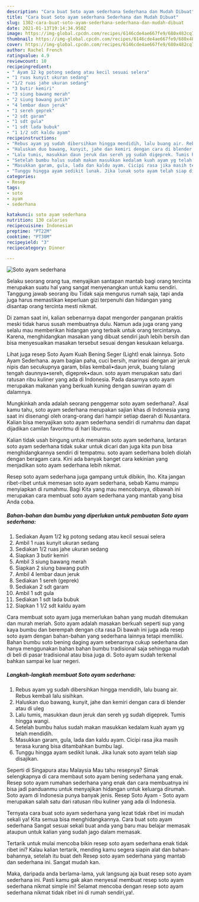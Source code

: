 ```yaml
---
description: "Cara buat Soto ayam sederhana Sederhana dan Mudah Dibuat"
title: "Cara buat Soto ayam sederhana Sederhana dan Mudah Dibuat"
slug: 1302-cara-buat-soto-ayam-sederhana-sederhana-dan-mudah-dibuat
date: 2021-01-13T19:14:34.950Z
image: https://img-global.cpcdn.com/recipes/6146cde4ae667fe9/680x482cq70/soto-ayam-sederhana-foto-resep-utama.jpg
thumbnail: https://img-global.cpcdn.com/recipes/6146cde4ae667fe9/680x482cq70/soto-ayam-sederhana-foto-resep-utama.jpg
cover: https://img-global.cpcdn.com/recipes/6146cde4ae667fe9/680x482cq70/soto-ayam-sederhana-foto-resep-utama.jpg
author: Rachel French
ratingvalue: 4.9
reviewcount: 10
recipeingredient:
- " Ayam 12 kg potong sedang atau kecil sesuai selera"
- "1 ruas kunyit ukuran sedang"
- "1/2 ruas jahe ukuran sedang"
- "3 butir kemiri"
- "3 siung bawang merah"
- "2 siung bawang putih"
- "4 lembar daun jeruk"
- "1 sereh geprek"
- "2 sdt garam"
- "1 sdt gula"
- "1 sdt lada bubuk"
- "1 1/2 sdt kaldu ayam"
recipeinstructions:
- "Rebus ayam yg sudah dibersihkan hingga mendidih, lalu buang air. Rebus kembali lalu sisihkan."
- "Haluskan duo bawang, kunyit, jahe dan kemiri dengan cara di blender atau di uleg"
- "Lalu tumis, masukkan daun jeruk dan sereh yg sudah digeprek. Tumis hingga wangi."
- "Setelah bumbu halus sudah makan masukkan kedalam kuah ayam yg telah mendidih."
- "Masukkan garam, gula, lada dan kaldu ayam. Cicipi rasa jika masih terasa kurang bisa ditambahkan bumbu lagi."
- "Tunggu hingga ayam sedikit lunak. Jika lunak soto ayam telah siap disajikan."
categories:
- Resep
tags:
- soto
- ayam
- sederhana

katakunci: soto ayam sederhana 
nutrition: 130 calories
recipecuisine: Indonesian
preptime: "PT22M"
cooktime: "PT30M"
recipeyield: "3"
recipecategory: Dinner

---
```



![Soto ayam sederhana](https://img-global.cpcdn.com/recipes/6146cde4ae667fe9/680x482cq70/soto-ayam-sederhana-foto-resep-utama.jpg)

Selaku seorang orang tua, menyajikan santapan mantab bagi orang tercinta merupakan suatu hal yang sangat menyenangkan untuk kamu sendiri. Tanggung jawab seorang ibu Tidak saja mengurus rumah saja, tapi anda juga harus memastikan keperluan gizi terpenuhi dan hidangan yang disantap orang tercinta mesti nikmat.

Di zaman  saat ini, kalian sebenarnya dapat mengorder panganan praktis meski tidak harus susah membuatnya dulu. Namun ada juga orang yang selalu mau memberikan hidangan yang terbaik untuk orang tercintanya. Karena, menghidangkan masakan yang dibuat sendiri jauh lebih bersih dan bisa menyesuaikan masakan tersebut sesuai dengan kesukaan keluarga. 

Lihat juga resep Soto Ayam Kuah Bening Seger (Light) enak lainnya. Soto Ayam Sederhana. ayam bagian paha, cuci bersih, marinasi dengan air jeruk nipis dan secukupnya garam, bilas kembali•daun jeruk, buang tulang tengah daunnya•sereh, digeprek•daun. soto ayam merupakan satu dari ratusan ribu kuliner yang ada di Indonesia. Pada dasarnya soto ayam merupakan makanan yang berkuah kuning dengan suwiran ayam di dalamnya.

Mungkinkah anda adalah seorang penggemar soto ayam sederhana?. Asal kamu tahu, soto ayam sederhana merupakan sajian khas di Indonesia yang saat ini disenangi oleh orang-orang dari hampir setiap daerah di Nusantara. Kalian bisa menyajikan soto ayam sederhana sendiri di rumahmu dan dapat dijadikan camilan favoritmu di hari liburmu.

Kalian tidak usah bingung untuk memakan soto ayam sederhana, lantaran soto ayam sederhana tidak sukar untuk dicari dan juga kita pun bisa menghidangkannya sendiri di tempatmu. soto ayam sederhana boleh diolah dengan beragam cara. Kini ada banyak banget cara kekinian yang menjadikan soto ayam sederhana lebih nikmat.

Resep soto ayam sederhana juga gampang untuk dibikin, lho. Kita jangan ribet-ribet untuk memesan soto ayam sederhana, sebab Kamu mampu menyiapkan di rumahmu. Bagi Kita yang mau mencobanya, dibawah ini merupakan cara membuat soto ayam sederhana yang mantab yang bisa Anda coba.

<!--inarticleads1-->

##### Bahan-bahan dan bumbu yang diperlukan untuk pembuatan Soto ayam sederhana:

1. Sediakan  Ayam 1/2 kg potong sedang atau kecil sesuai selera
1. Ambil 1 ruas kunyit ukuran sedang
1. Sediakan 1/2 ruas jahe ukuran sedang
1. Siapkan 3 butir kemiri
1. Ambil 3 siung bawang merah
1. Siapkan 2 siung bawang putih
1. Ambil 4 lembar daun jeruk
1. Sediakan 1 sereh (geprek)
1. Sediakan 2 sdt garam
1. Ambil 1 sdt gula
1. Sediakan 1 sdt lada bubuk
1. Siapkan 1 1/2 sdt kaldu ayam


Cara membuat soto ayam juga memerlukan bahan yang mudah ditemukan dan murah meriah. Soto ayam adalah masakan berkuah seperti sup yang kaya bumbu dan berempah dengan cita rasa Di bawah ini juga ada resep soto ayam dengan bahan-bahan yang sederhana lainnya tetapi memiliki. Bahan bumbu soto bening daging ayam sebenarnya cukup sederhana dan hanya menggunakan bahan bahan bumbu tradisional saja sehingga mudah di beli di pasar tradisional atau bisa juga di. Soto ayam sudah terkenal bahkan sampai ke luar negeri. 

<!--inarticleads2-->

##### Langkah-langkah membuat Soto ayam sederhana:

1. Rebus ayam yg sudah dibersihkan hingga mendidih, lalu buang air. Rebus kembali lalu sisihkan.
1. Haluskan duo bawang, kunyit, jahe dan kemiri dengan cara di blender atau di uleg
1. Lalu tumis, masukkan daun jeruk dan sereh yg sudah digeprek. Tumis hingga wangi.
1. Setelah bumbu halus sudah makan masukkan kedalam kuah ayam yg telah mendidih.
1. Masukkan garam, gula, lada dan kaldu ayam. Cicipi rasa jika masih terasa kurang bisa ditambahkan bumbu lagi.
1. Tunggu hingga ayam sedikit lunak. Jika lunak soto ayam telah siap disajikan.


Seperti di Singapura atau Malaysia Mau tahu resepnya? Simak selengkapnya di cara membaut soto ayam bening sederhana yang enak. Resep soto ayam rumahan sederhana yang enak dan cara membuatnya ini bisa jadi panduanmu untuk menyajikan hidangan untuk keluarga dirumah. Soto ayam di Indonesia punya banyak jenis. Resep Soto Ayam - Soto ayam merupakan salah satu dari ratusan ribu kuliner yang ada di Indonesia. 

Ternyata cara buat soto ayam sederhana yang lezat tidak ribet ini mudah sekali ya! Kita semua bisa menghidangkannya. Cara buat soto ayam sederhana Sangat sesuai sekali buat anda yang baru mau belajar memasak ataupun untuk kalian yang sudah jago dalam memasak.

Tertarik untuk mulai mencoba bikin resep soto ayam sederhana enak tidak ribet ini? Kalau kalian tertarik, mending kamu segera siapin alat dan bahan-bahannya, setelah itu buat deh Resep soto ayam sederhana yang mantab dan sederhana ini. Sangat mudah kan. 

Maka, daripada anda berlama-lama, yuk langsung aja buat resep soto ayam sederhana ini. Pasti kamu gak akan menyesal membuat resep soto ayam sederhana nikmat simple ini! Selamat mencoba dengan resep soto ayam sederhana nikmat tidak ribet ini di rumah sendiri,ya!.


